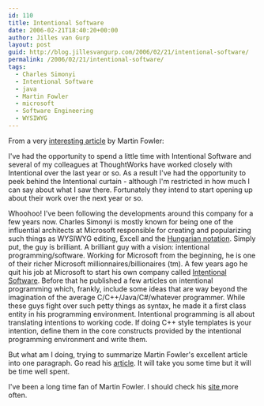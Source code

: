 ```yaml
---
id: 110
title: Intentional Software
date: 2006-02-21T18:40:20+00:00
author: Jilles van Gurp
layout: post
guid: http://blog.jillesvangurp.com/2006/02/21/intentional-software/
permalink: /2006/02/21/intentional-software/
tags:
  - Charles Simonyi
  - Intentional Software
  - java
  - Martin Fowler
  - microsoft
  - Software Engineering
  - WYSIWYG
---
```

From a very [interesting article](http://martinfowler.com/articles/languageWorkbench.html) by Martin Fowler:

I've had the opportunity to spend a little time with Intentional Software  and several of my colleagues at ThoughtWorks have worked closely with Intentional over the last year or so. As a result I've had the opportunity to peek behind the Intentional curtain - although I'm restricted in how much I can say about what I saw there. Fortunately they intend to start opening up about their work over the next year or so.

Whoohoo! I've been following the developments around this company for a few years now. Charles Simonyi is mostly known for being one of the influential architects at Microsoft responsible for creating and popularizing such things as WYSIWYG editing, Excell and the [Hungarian notation](http://ootips.org/hungarian-notation.html). Simply put, the guy is brilliant. A brilliant guy with a vision: intentional programming/software. Working for Microsoft from the beginning, he is one of their richer Microsoft millionnaires/billionaires (tm). A few years ago he quit his job at Microsoft to start his own company called [Intentional Software](http://intentsoft.com/). Before that he published a few articles on intentional programming which, frankly, include some ideas that are way beyond the imagination of the average C/C++/Java/C#/whatever programmer. While these guys fight over such petty things as syntax, he made it a first class entity in his programming environment. Intentional programming is all about translating intentions to working code. If doing C++ style templates is your intention, define them in the core constructs provided by the intentional programming environment and write them.

But what am I doing, trying to summarize Martin Fowler's excellent article into one paragraph. Go read his [article](http://martinfowler.com/articles/languageWorkbench.html). It will take you some time but it will be time well spent.

I've been a long time fan of Martin Fowler. I should check his [site ](http://martinfowler.com/)more often.